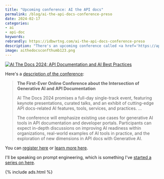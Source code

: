 ```yaml
---
title: "Upcoming conference: AI the API docs"
permalink: /blog/ai-the-api-docs-conference-preso
date: 2024-02-17
categories:
- ai
- api-doc
keywords: 
rebrandly: https://idbwrtng.com/ai-the-api-docs-conference-preso
description: "There's an upcoming conference called <a href='https://apithedocs.org/ai-2024'>AI The Docs 2024: API Documentation and AI Best Practices</a>, held April 3, 2024 online. The conference is put on by the same API the Docs group / Pronovix that holds other online conferences and events. I'll be one of the speakers. I'm planning to talk about prompt engineering. "
image: aithedocsconfthumb123.png
---
```


<a class="noCrossRef" href="https://apithedocs.org/ai-2024"><img src="{{site.media}}/aitheapidocspronovix2.png" alt="AI The Docs 2024: API Documentation and AI Best Practices" /></a>

Here's a [description of the conference](https://ti.to/pronovix/ai-the-docs-2024):

> **The First-Ever Online Conference about the Intersection of Generative AI and API Documentation**
>
>AI The Docs 2024 promises a full-day single-track event, featuring keynote presentations, curated talks, and an exhibit of cutting-edge API docs-related AI features, tools, services, and practices. ...
> 
> The conference will emphasize existing use cases for generative AI tools in API documentation and developer portals. Participants can expect in-depth discussions on improving AI readiness within organizations, real-world examples of AI tools in practice, and the exploration of new dimensions in API docs with Generative AI.

You can [register here](https://ti.to/pronovix/ai-the-docs-2024) or [learn more here](https://apithedocs.org/ai-2024).

I'll be speaking on prompt engineering, which is something I've [started a series on here](/ai).

{% include ads.html %}


